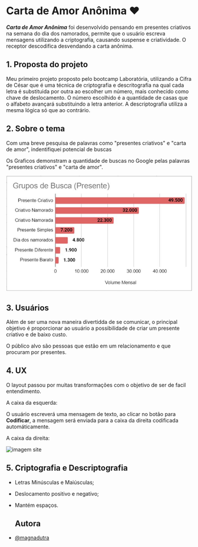 
# Carta de Amor Anônima ❤️





**_Carta de Amor Anônima_** foi desenvolvido pensando em presentes criativos na semana do dia dos namorados, permite que o usuário escreva mensagens utilizando a criptografia, causando suspense e criatividade.
O receptor descodifica desvendando a carta anônima.
## 1. Proposta do projeto

Meu primeiro projeto proposto pelo bootcamp Laboratória, utilizando a Cifra de César que é uma técnica 
de criptografia e descritografia na qual cada letra é substituida por outra ao escolher um número, mais conhecido como chave de deslocamento.
O número escolhido é a quantidade de casas que o alfabeto avançará substituindo a letra anterior.
A descriptografia utiliza a mesma lógica só que ao contrário.


## 2. Sobre o tema
Com uma breve pesquisa de palavras como "presentes criativos" e "carta de amor", indentifiquei potencial de buscas


Os Graficos demonstram a quantidade de buscas no Google pelas palavras "presentes criativos" e "carta de amor".

![imagem  - grafico presente criativo](https://github.com/Magnadutra/SAP006-cipher/blob/main/Pesquisa%20-%20presente.JPG)

## 3. Usuários
Além de ser uma nova maneira divertidda de se comunicar, o principal objetivo é proporcionar ao usuário a possibilidade de criar um presente criativo e de baixo custo.

O público alvo são pessoas que estão em um relacionamento e que procuram por presentes.
## 4. UX

O layout passou por muitas transformações com o objetivo de ser de facil entendimento. 


A caixa da esquerda:

O usuário escreverá uma mensagem de texto, ao clicar no botão para **Codificar**, a mensagem será enviada para a caixa da direita codificada automáticamente. 

A caixa da direita:


![imagem site]("https://magnadutra.github.io/SAP006-cipher/")

## 5. Criptografia e Descriptografia
- Letras Minúsculas e Maiúsculas;
- Deslocamento positivo e negativo;
- Mantém espaços.

  ## Autora  

- [@magnadutra](https://github.com/Magnadutra)
